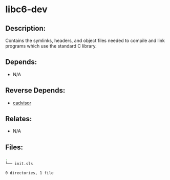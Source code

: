 # libc6-dev

## Description:

Contains the symlinks, headers, and object files needed to compile and link programs which use the standard C library.

## Depends:

  -  N/A

## Reverse Depends:

  -  [cadvisor](/salt/cadvisor)

## Relates:

  -  N/A

## Files:

```bash
.
└── init.sls

0 directories, 1 file
```
